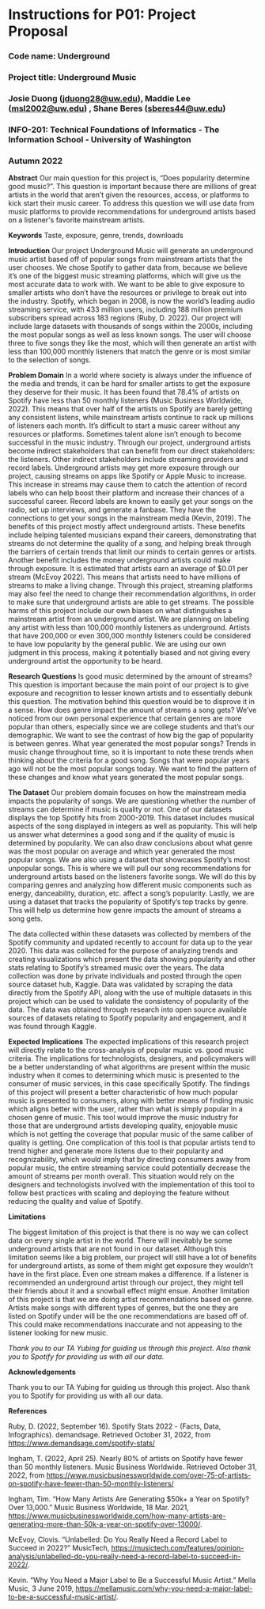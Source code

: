 # Instructions for P01: Project Proposal
### Code name: Underground

### Project title: Underground Music

### Josie Duong (jduong28@uw.edu), Maddie Lee (msl2002@uw.edu) , Shane Beres (sberes44@uw.edu)

### INFO-201: Technical Foundations of Informatics - The Information School - University of Washington

### Autumn 2022

**Abstract**
Our main question for this project is, “Does popularity determine good music?”. This question is important because there are millions of great artists in the world that aren’t given the resources, access, or platforms to kick start their music career. To address this question we will use data from music platforms to provide recommendations for underground artists based on a listener's favorite mainstream artists.

**Keywords**
Taste, exposure, genre, trends, downloads

**Introduction**
Our project Underground Music will generate an underground music artist based off of popular songs from mainstream artists that the user chooses. We chose Spotify to gather data from, because we believe it’s  one of the biggest music streaming platforms, which will give us the most accurate data to work with. We want to be able to give exposure to smaller artists who don’t have the resources or privilege to break out into the industry. Spotify, which began in 2008, is now the world’s leading audio streaming service, with 433 million users, including 188 million premium subscribers spread across 183 regions (Ruby, D. 2022). Our project will include large datasets with thousands of songs within the 2000s, including the most popular songs as well as less known songs. The user will choose three to five songs they like the most, which will then generate an artist with less than 100,000 monthly listeners that match the genre or is most similar to the selection of songs.

**Problem Domain**
In a world where society is always under the influence of the media and trends, it can be hard for smaller artists to get the exposure they deserve for their music. It has been found that 78.4% of artists on Spotify have less than 50 monthly listeners (Music Business Worldwide, 2022). This means that over half of the artists on Spotify are barely getting any consistent listens, while mainstream artists continue to rack up millions of listeners each month. It’s difficult to start a music career without any resources or platforms. Sometimes talent alone isn’t enough to become successful in the music industry. Through our project, underground artists become indirect stakeholders that can benefit from our direct stakeholders: the listeners. Other indirect stakeholders include streaming providers and record labels. Underground artists may get more exposure through our project, causing streams on apps like Spotify or Apple Music to increase. This increase in streams may cause them to catch the attention of record labels who can help boost their platform and increase their chances of a successful career. Record labels are known to easily get your songs on the radio, set up interviews, and generate a fanbase. They have the connections to get your songs in the mainstream media (Kevin, 2019). The benefits of this project mostly affect underground artists. These benefits include helping talented musicians expand their careers, demonstrating that streams do not determine the quality of a song, and helping break through the barriers of certain trends that limit our minds to certain genres or artists. Another benefit includes the money underground artists could make through exposure. It is estimated that artists earn an average of $0.01 per stream (McEvoy 2022). This means that artists need to have millions of streams to make a living change. Through this project, streaming platforms may also feel the need to change their recommendation algorithms, in order to make sure that underground artists are able to get streams.  The possible harms of this project include our own biases on what distinguishes a mainstream artist from an underground artist. We are planning on labeling any artist with less than 100,000 monthly listeners as underground. Artists that have 200,000 or even 300,000 monthly listeners could be considered to have low popularity by the general public. We are using our own judgment in this process, making it potentially biased and not giving every underground artist the opportunity to be heard.

**Research Questions**
Is good music determined by the amount of streams? This question is important because the main point of our project is to give exposure and recognition to lesser known artists and to essentially debunk this question. The motivation behind this question would be to disprove it in a sense.
How does genre impact the amount of streams a song gets? We’ve noticed from our own personal experience that certain genres are more popular than others, especially since we are college students and that’s our demographic. We want to see the contrast of how big the gap of popularity is between genres.
What year generated the most popular songs? Trends in music change throughout time, so it is important to note these trends when thinking about the criteria for a good song. Songs that were popular years ago will not be the most popular songs today. We want to find the pattern of these changes and know what years generated the most popular songs.


**The Dataset**
Our problem domain focuses on how the mainstream media impacts the popularity of songs. We are questioning whether the number of streams can determine if music is quality or not. One of our datasets displays the top Spotify hits from 2000-2019. This dataset includes musical aspects of the song displayed in integers as well as popularity. This will help us answer what determines a good song and if the quality of music is determined by popularity. We can also draw conclusions about what genre was the most popular on average and which year generated the most popular songs. We are also using a dataset that showcases Spotify’s most unpopular songs. This is where we will pull our song recommendations for underground artists based on the listeners favorite songs. We will do this by comparing genres and analyzing how different music components such as energy, danceability, duration, etc. affect a song’s popularity. Lastly, we are using a dataset that tracks the popularity of Spotify’s top tracks by genre. This will help us determine how genre impacts the amount of streams a song gets.



The data collected within these datasets was collected by members of the Spotify community and updated recently to account for data up to the year 2020. This data was collected for the purpose of analyzing trends and creating visualizations which present the data showing popularity and other stats relating to Spotify’s streamed music over the years. The data collection was done by private individuals and posted through the open source dataset hub, Kaggle. Data was validated by scraping the data directly from the Spotify API, along with the use of multiple datasets in this project which can be used to validate the consistency of popularity of the data. The data was obtained through research into open source available sources of datasets relating to Spotify popularity and engagement, and it was found through Kaggle.


**Expected Implications**
The expected implications of this research project will directly relate to the cross-analysis of popular music vs. good music criteria. The implications for technologists, designers, and policymakers will be a better understanding of what algorithms are present within the music industry when it comes to determining which music is presented to the consumer of music services, in this case specifically Spotify. The findings of this project will present a better characteristic of how much popular music is presented to consumers, along with better means of finding music which aligns better with the user, rather than what is simply popular in a chosen genre of music. This tool would improve the music industry for those that are underground artists developing quality, enjoyable music which is not getting the coverage that popular music of the same caliber of quality is getting. One complication of this tool is that popular artists tend to trend higher and generate more listens due to their popularity and recognizability, which would imply that by directing consumers away from popular music, the entire streaming service could potentially decrease the amount of streams per month overall. This situation would rely on the designers and technologists involved with the implementation of this tool to follow best practices with scaling and deploying the feature without reducing the quality and value of Spotify.

**Limitations**

The biggest limitation of this project is that there is no way we can collect data on every single artist in the world. There will inevitably be some underground artists that are not found in our dataset. Although this limitation seems like a big problem, our project will still have a lot of benefits for underground artists, as some of them might get exposure they wouldn’t have in the first place. Even one stream makes a difference. If a listener is recommended an underground artist through our project, they might tell their friends about it and a snowball effect might ensue. Another limitation of this project is that we are doing artist recommendations based on genre. Artists make songs with different types of genres, but the one they are listed on Spotify under will be the one recommendations are based off of. This could make recommendations inaccurate and not appeasing to the listener looking for new music.


_Thank you to our TA Yubing for guiding us through this project. Also thank you to Spotify for providing us with all our data._


**Acknowledgements**

Thank you to our TA Yubing for guiding us through this project. Also thank you to Spotify for providing us with all our data.

**References**

Ruby, D. (2022, September 16). Spotify Stats 2022 - (Facts, Data, Infographics). demandsage. Retrieved October 31, 2022, from https://www.demandsage.com/spotify-stats/

Ingham, T. (2022, April 25). Nearly 80% of artists on Spotify have fewer than 50 monthly listeners. Music Business Worldwide. Retrieved October 31, 2022, from https://www.musicbusinessworldwide.com/over-75-of-artists-on-spotify-have-fewer-than-50-monthly-listeners/

Ingham, Tim. “How Many Artists Are Generating $50k+ a Year on Spotify? Over 13,000.” Music Business Worldwide, 18 Mar. 2021, https://www.musicbusinessworldwide.com/how-many-artists-are-generating-more-than-50k-a-year-on-spotify-over-13000/.

McEvoy, Clovis. “Unlabelled: Do You Really Need a Record Label to Succeed in 2022?” MusicTech, https://musictech.com/features/opinion-analysis/unlabelled-do-you-really-need-a-record-label-to-succeed-in-2022/.

Kevin. “Why You Need a Major Label to Be a Successful Music Artist.” Mella Music, 3 June 2019, https://mellamusic.com/why-you-need-a-major-label-to-be-a-successful-music-artist/.
